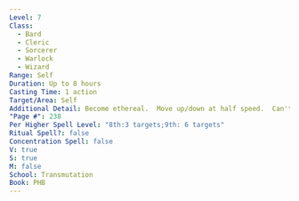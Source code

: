 ```yaml
---
Level: 7
Class:
  - Bard
  - Cleric
  - Sorcerer
  - Warlock
  - Wizard
Range: Self
Duration: Up to 8 hours
Casting Time: 1 action
Target/Area: Self
Additional Detail: Become ethereal.  Move up/down at half speed.  Can't see past 60 ft.
"Page #": 238
Per Higher Spell Level: "8th:3 targets;9th: 6 targets"
Ritual Spell?: false
Concentration Spell: false
V: true
S: true
M: false
School: Transmutation
Book: PHB
---
```

